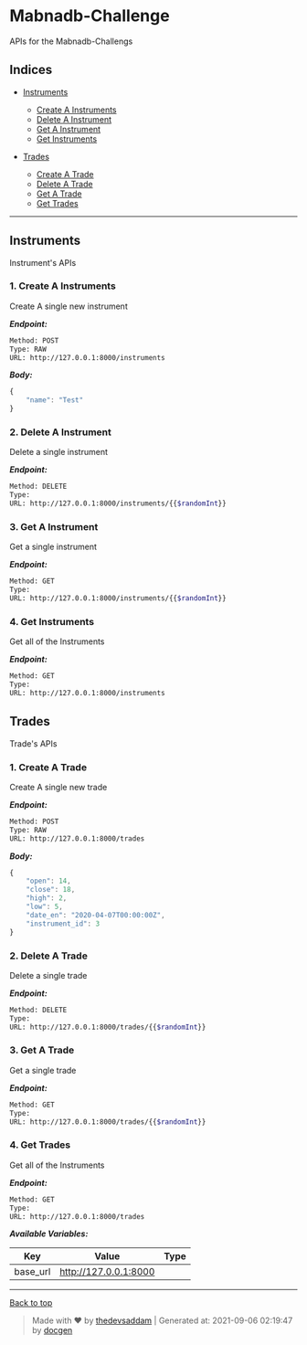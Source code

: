 
# Mabnadb-Challenge

APIs for the Mabnadb-Challengs

## Indices

* [Instruments](#instruments)

  * [Create A Instruments](#1-create-a-instruments)
  * [Delete A Instrument](#2-delete-a-instrument)
  * [Get A Instrument](#3-get-a-instrument)
  * [Get Instruments](#4-get-instruments)

* [Trades](#trades)

  * [Create A Trade](#1-create-a-trade)
  * [Delete A Trade](#2-delete-a-trade)
  * [Get A Trade](#3-get-a-trade)
  * [Get Trades](#4-get-trades)


--------


## Instruments
Instrument's APIs



### 1. Create A Instruments


Create A single new instrument


***Endpoint:***

```bash
Method: POST
Type: RAW
URL: http://127.0.0.1:8000/instruments
```



***Body:***

```js        
{
    "name": "Test"
}
```



### 2. Delete A Instrument


Delete a single instrument


***Endpoint:***

```bash
Method: DELETE
Type: 
URL: http://127.0.0.1:8000/instruments/{{$randomInt}}
```



### 3. Get A Instrument


Get a single instrument


***Endpoint:***

```bash
Method: GET
Type: 
URL: http://127.0.0.1:8000/instruments/{{$randomInt}}
```



### 4. Get Instruments


Get all of the Instruments


***Endpoint:***

```bash
Method: GET
Type: 
URL: http://127.0.0.1:8000/instruments
```



## Trades
Trade's APIs



### 1. Create A Trade


Create A single new trade


***Endpoint:***

```bash
Method: POST
Type: RAW
URL: http://127.0.0.1:8000/trades
```



***Body:***

```js        
{
    "open": 14,
    "close": 18,
    "high": 2,
    "low": 5,
    "date_en": "2020-04-07T00:00:00Z",
    "instrument_id": 3
}
```



### 2. Delete A Trade


Delete a single trade



***Endpoint:***

```bash
Method: DELETE
Type: 
URL: http://127.0.0.1:8000/trades/{{$randomInt}}
```



### 3. Get A Trade


Get a single trade



***Endpoint:***

```bash
Method: GET
Type: 
URL: http://127.0.0.1:8000/trades/{{$randomInt}}
```



### 4. Get Trades


Get all of the Instruments


***Endpoint:***

```bash
Method: GET
Type: 
URL: http://127.0.0.1:8000/trades
```



***Available Variables:***

| Key | Value | Type |
| --- | ------|-------------|
| base_url | http://127.0.0.1:8000 |  |



---
[Back to top](#mabnadb-challenge)
> Made with &#9829; by [thedevsaddam](https://github.com/thedevsaddam) | Generated at: 2021-09-06 02:19:47 by [docgen](https://github.com/thedevsaddam/docgen)
